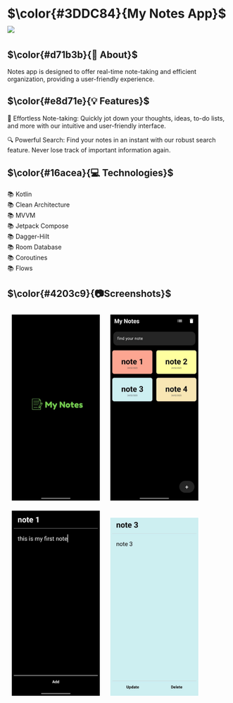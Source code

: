 # $\color{#3DDC84}{My Notes  App}$  <img height="40" src="https://user-images.githubusercontent.com/25181517/117269608-b7dcfb80-ae58-11eb-8e66-6cc8753553f0.png" />

## $\color{#d71b3b}{🚀 About}$

Notes app is designed to offer real-time note-taking and efficient organization, providing a user-friendly experience.


## $\color{#e8d71e}{💡 Features}$

📝 Effortless Note-taking: Quickly jot down your thoughts, ideas, to-do lists, and more with our intuitive and user-friendly interface.

🔍 Powerful Search: Find your notes in an instant with our robust search feature. Never lose track of important information again.


## $\color{#16acea}{💻 Technologies}$

📚 Kotlin
<br>
📚 Clean Architecture
<br>
📚 MVVM
<br>
📚 Jetpack Compose
<br>
📚 Dagger-Hilt
<br>
📚 Room Database
<br>
📚 Coroutines
<br>
📚 Flows


## $\color{#4203c9}{📷Screenshots}$
 <img src="https://github.com/abdelrahmanmohamed19/My-Notes/blob/master/Screenshots/1.jpeg" width="200" hspace="10" vspace="10">
  <img src="https://github.com/abdelrahmanmohamed19/My-Notes/blob/master/Screenshots/2.jpeg" width="200" hspace="10" vspace="10">
  <img src="https://github.com/abdelrahmanmohamed19/My-Notes/blob/master/Screenshots/3.jpeg" width="200" hspace="10" vspace="10">
  <img src="https://github.com/abdelrahmanmohamed19/My-Notes/blob/master/Screenshots/4.jpeg" width="200" hspace="10" vspace="10">
